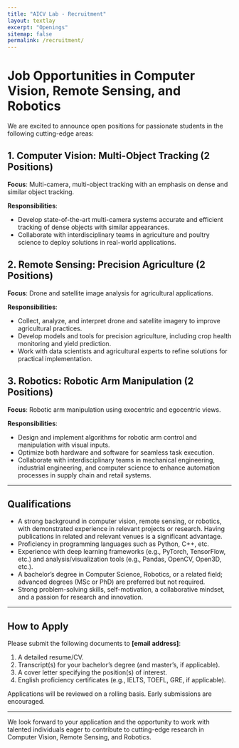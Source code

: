 ```yaml
---
title: "AICV Lab - Recruitment"
layout: textlay
excerpt: "Openings"
sitemap: false
permalink: /recruitment/
---
```


# Job Opportunities in Computer Vision, Remote Sensing, and Robotics

We are excited to announce open positions for passionate students in the following cutting-edge areas:

## 1. Computer Vision: Multi-Object Tracking (2 Positions)
**Focus**: Multi-camera, multi-object tracking with an emphasis on dense and similar object tracking.

**Responsibilities**:
- Develop state-of-the-art multi-camera systems accurate and efficient tracking of dense objects with similar appearances.
- Collaborate with interdisciplinary teams in agriculture and poultry science to deploy solutions in real-world applications.

## 2. Remote Sensing: Precision Agriculture (2 Positions)
**Focus**: Drone and satellite image analysis for agricultural applications.

**Responsibilities**:
- Collect, analyze, and interpret drone and satellite imagery to improve agricultural practices.
- Develop models and tools for precision agriculture, including crop health monitoring and yield prediction.
- Work with data scientists and agricultural experts to refine solutions for practical implementation.

## 3. Robotics: Robotic Arm Manipulation (2 Positions)
**Focus**: Robotic arm manipulation using exocentric and egocentric views.

**Responsibilities**:
- Design and implement algorithms for robotic arm control and manipulation with visual inputs.
- Optimize both hardware and software for seamless task execution.
- Collaborate with interdisciplinary teams in mechanical engineering, industrial engineering, and computer science to enhance automation processes in supply chain and retail systems.

---

## Qualifications
- A strong background in computer vision, remote sensing, or robotics, with demonstrated experience in relevant projects or research. Having publications in related and relevant venues is a significant advantage.
- Proficiency in programming languages such as Python, C++, etc.
- Experience with deep learning frameworks (e.g., PyTorch, TensorFlow, etc.) and analysis/visualization tools (e.g., Pandas, OpenCV, Open3D, etc.).
- A bachelor’s degree in Computer Science, Robotics, or a related field; advanced degrees (MSc or PhD) are preferred but not required.
- Strong problem-solving skills, self-motivation, a collaborative mindset, and a passion for research and innovation.

---

## How to Apply
Please submit the following documents to **[email address]**:
1. A detailed resume/CV.
2. Transcript(s) for your bachelor’s degree (and master’s, if applicable).
3. A cover letter specifying the position(s) of interest.
4. English proficiency certificates (e.g., IELTS, TOEFL, GRE, if applicable).

Applications will be reviewed on a rolling basis. Early submissions are encouraged.

---

We look forward to your application and the opportunity to work with talented individuals eager to contribute to cutting-edge research in Computer Vision, Remote Sensing, and Robotics.
